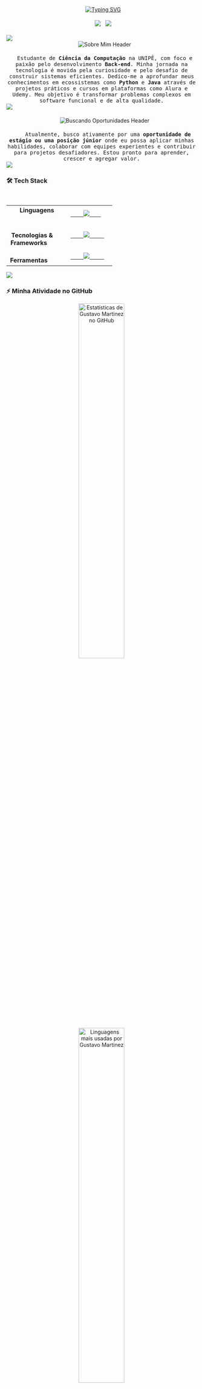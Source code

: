 <div align="center">
  <a href="https://git.io/typing-svg"><img src="https://readme-typing-svg.herokuapp.com?font=Fira+Code&size=28&pause=1000&color=00BFBF&center=true&vCenter=true&width=435&lines=Fullstack+Developer;Apaixonado+por+Python+%26+Java;Estudante+de+Ciência+da+Computação" alt="Typing SVG" /></a>
</div>

<div align="center" style="margin-top: 20px; margin-bottom: 20px;">
  <a href="https://br.linkedin.com/in/gustavo-martinezx" target="_blank"><img src="https://img.shields.io/badge/LinkedIn-%230077B5.svg?&style=for-the-badge&logo=linkedin&logoColor=white"></a>
  <a href="mailto:gustavomartinezworks@gmail.com"><img src="https://img.shields.io/badge/Gmail-D14836?style=for-the-badge&logo=gmail&logoColor=white"></a>
</div>

<img src="https://user-images.githubusercontent.com/73097560/115834477-dbab4500-a447-11eb-908a-139a6edaec5c.gif">

<div align="center" style="margin-bottom: 20px;">
    <img src="https://img.shields.io/badge/SOBRE_MIM-0D1117?style=for-the-badge&logo=aboutme&logoColor=00bfbf" alt="Sobre Mim Header"/>
</div>

<samp>
<div align="center">
  Estudante de <strong>Ciência da Computação</strong> na UNIPÊ, com foco e paixão pelo desenvolvimento <strong>Back-end</strong>. Minha jornada na tecnologia é movida pela curiosidade e pelo desafio de construir sistemas eficientes. Dedico-me a aprofundar meus conhecimentos em ecossistemas como <strong>Python</strong> e <strong>Java</strong> através de projetos práticos e cursos em plataformas como Alura e Udemy. Meu objetivo é transformar problemas complexos em software funcional e de alta qualidade.
</div>
</samp>

<img src="https://user-images.githubusercontent.com/73097560/115834477-dbab4500-a447-11eb-908a-139a6edaec5c.gif">

<div align="center" style="margin-bottom: 20px; margin-top: 20px;">
    <img src="https://img.shields.io/badge/BUSCANDO_OPORTUNIDADES-0D1117?style=for-the-badge&logo=buffer&logoColor=00bfbf" alt="Buscando Oportunidades Header"/>
</div>

<samp>
<div align="center">
    Atualmente, busco ativamente por uma <strong>oportunidade de estágio ou uma posição júnior</strong> onde eu possa aplicar minhas habilidades, colaborar com equipes experientes e contribuir para projetos desafiadores. Estou pronto para aprender, crescer e agregar valor.
</div>
</samp>

<img src="https://user-images.githubusercontent.com/73097560/115834477-dbab4500-a447-11eb-908a-139a6edaec5c.gif">

### 🛠️ Tech Stack

<table align="center">
  <tr>
    <td align="center" width="120">
      <strong>Linguagens</strong>
    </td>
    <td>
      <a href="https://skillicons.dev">
        <img src="https://skillicons.dev/icons?i=python,java,javascript,html,css,linux" />
      </a>
    </td>
  </tr>
  <tr>
    <td align="center">
      <strong>Tecnologias &<br>Frameworks</strong>
    </td>
    <td>
      <a href="https://skillicons.dev">
        <img src="https://skillicons.dev/icons?i=spring,django,nodejs,react" />
        </a>
    </td>
  </tr>
  <tr>
    <td align="center">
      <strong>Ferramentas</strong>
    </td>
    <td>
      <a href="https://skillicons.dev">
        <img src="https://skillicons.dev/icons?i=git,github,vscode,docker,mysql,postgresql" />
        </a>
    </td>
  </tr>
</table>

<img src="https://user-images.githubusercontent.com/73097560/115834477-dbab4500-a447-11eb-908a-139a6edaec5c.gif">

### ⚡ Minha Atividade no GitHub

<div align="center">
  <img width="49%" src="https://github-readme-stats.vercel.app/api?username=gustavomartinezx&show_icons=true&count_private=true&hide_border=true&title_color=00bfbf&icon_color=00bfbf&text_color=c9d1d9&bg_color=0d1117" alt="Estatísticas de Gustavo Martinez no GitHub" />
  <img width="49%" src="https://github-readme-stats.vercel.app/api/top-langs/?username=gustavomartinezx&layout=compact&hide_border=true&title_color=00bfbf&text_color=c9d1d9&bg_color=0d1117" alt="Linguagens mais usadas por Gustavo Martinez"/>
</div>

[![Gráfico de Atividade no GitHub](https://github-readme-activity-graph.vercel.app/graph?username=gustavomartinezx&theme=react-dark&hide_border=true)](https://github.com/ashutosh00710/github-readme-activity-graph)

<div align="center">
  <img src="https://komarev.com/ghpvc/?username=gustavomartinezx&style=for-the-badge&color=blueviolet" alt="Contador de visitas no perfil"/>
</div>
